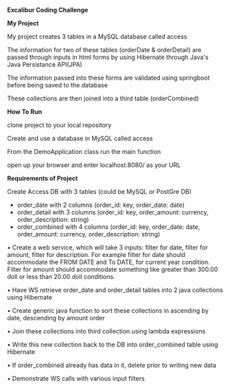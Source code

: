 **Excalibur Coding Challenge**

**My Project**

My project creates 3 tables in a MySQL database called access

The information for two of these tables (orderDate & orderDetail) are passed through inputs in html forms by using Hibernate through Java's Java Persistance API(JPA)

The information passed into these forms are validated using springboot before being saved to the database

These collections are then joined into a third table (orderCombined)

**How To Run**

clone project to your local repository

Create and use a database in MySQL called access

From the DemoApplication class run the main function

open up your browser and enter localhost:8080/ as your URL

**Requirements of Project**

Create Access DB with 3 tables (could be MySQL or PostGre DB)
- order_date with 2 columns (order_id: key, order_date: date)
- order_detail with 3 columns (order_id: key, order_amount: currency, order_description: string)
- order_combined with 4 columns (order_id: key, order_date: date, order_amount: currency,
order_description: string)


• Create a web service, which will take 3 inputs: filter for date, filter for amount, filter for description. For example filter for date should accommodate the FROM DATE and To DATE, for current year condition.
Filter for amount should accommodate something like greater than 300.00 doll or less than 20.00 doll
conditions.


• Have WS retrieve order_date and order_detail tables into 2 java collections using Hibernate


• Create generic java function to sort these collections in ascending by date, descending by amount order


• Join these collections into third collection using lambda expressions


• Write this new collection back to the DB into order_combined table using Hibernate


• If order_combined already has data in it, delete prior to writing new data


• Demonstrate WS calls with various input filters